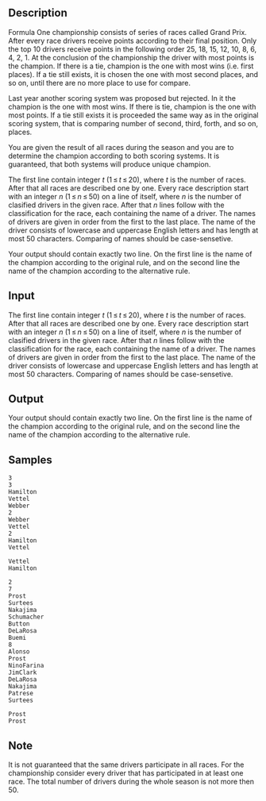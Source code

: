 ## Description

<div><p>Formula One championship consists of series of races called Grand Prix. After every race drivers receive points according to their final position. Only the top 10 drivers receive points in the following order 25, 18, 15, 12, 10, 8, 6, 4, 2, 1. At the conclusion of the championship the driver with most points is the champion. If there is a tie, champion is the one with most wins (i.e. first places). If a tie still exists, it is chosen the one with most second places, and so on, until there are no more place to use for compare.</p><p> Last year another scoring system was proposed but rejected. In it the champion is the one with most wins. If there is tie, champion is the one with most points. If a tie still exists it is proceeded the same way as in the original scoring system, that is comparing number of second, third, forth, and so on, places.</p><p>You are given the result of all races during the season and you are to determine the champion according to both scoring systems. It is guaranteed, that both systems will produce unique champion.</p></div><div class="input-specification"><p>The first line contain integer <span class="tex-span"><i>t</i></span> (<span class="tex-span">1 ≤ <i>t</i> ≤ 20</span>), where <span class="tex-span"><i>t</i></span> is the number of races. After that all races are described one by one. Every race description start with an integer <span class="tex-span"><i>n</i></span> (<span class="tex-span">1 ≤ <i>n</i> ≤ 50</span>) on a line of itself, where <span class="tex-span"><i>n</i></span> is the number of clasified drivers in the given race. After that <span class="tex-span"><i>n</i></span> lines follow with the classification for the race, each containing the name of a driver. The names of drivers are given in order from the first to the last place. The name of the driver consists of lowercase and uppercase English letters and has length at most 50 characters. Comparing of names should be case-sensetive.</p></div><div class="output-specification"><p>Your output should contain exactly two line. On the first line is the name of the champion according to the original rule, and on the second line the name of the champion according to the alternative rule.</p></div>


## Input

<p>The first line contain integer <span class="tex-span"><i>t</i></span> (<span class="tex-span">1 ≤ <i>t</i> ≤ 20</span>), where <span class="tex-span"><i>t</i></span> is the number of races. After that all races are described one by one. Every race description start with an integer <span class="tex-span"><i>n</i></span> (<span class="tex-span">1 ≤ <i>n</i> ≤ 50</span>) on a line of itself, where <span class="tex-span"><i>n</i></span> is the number of clasified drivers in the given race. After that <span class="tex-span"><i>n</i></span> lines follow with the classification for the race, each containing the name of a driver. The names of drivers are given in order from the first to the last place. The name of the driver consists of lowercase and uppercase English letters and has length at most 50 characters. Comparing of names should be case-sensetive.</p>


## Output

<p>Your output should contain exactly two line. On the first line is the name of the champion according to the original rule, and on the second line the name of the champion according to the alternative rule.</p>


## Samples

```input1
3
3
Hamilton
Vettel
Webber
2
Webber
Vettel
2
Hamilton
Vettel

```

```output1
Vettel
Hamilton

```






```input2
2
7
Prost
Surtees
Nakajima
Schumacher
Button
DeLaRosa
Buemi
8
Alonso
Prost
NinoFarina
JimClark
DeLaRosa
Nakajima
Patrese
Surtees

```

```output2
Prost
Prost

```




## Note

<p>It is not guaranteed that the same drivers participate in all races. For the championship consider every driver that has participated in at least one race. The total number of drivers during the whole season is not more then <span class="tex-span">50</span>.</p>


